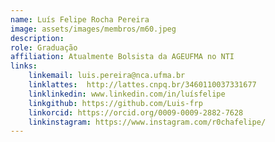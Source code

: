 ```yaml
---
name: Luís Felipe Rocha Pereira
image: assets/images/membros/m60.jpeg
description: 
role: Graduação
affiliation: Atualmente Bolsista da AGEUFMA no NTI
links:
	linkemail: luis.pereira@nca.ufma.br
	linklattes:  http://lattes.cnpq.br/3460110037331677
	linklinkedin: www.linkedin.com/in/luísfelipe
	linkgithub: https://github.com/Luis-frp
	linkorcid: https://orcid.org/0009-0009-2882-7628
	linkinstagram: https://www.instagram.com/r0chafelipe/
---
```


